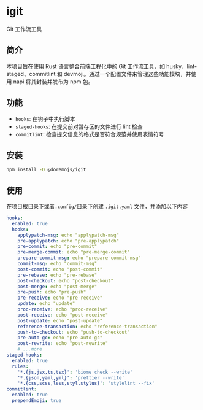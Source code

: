 # igit

Git 工作流工具

## 简介

本项目旨在使用 Rust 语言整合前端工程化中的 Git 工作流工具，如 husky、lint-staged、commitlint 和 devmoji。通过一个配置文件来管理这些功能模块，并使用 napi 将其封装并发布为 npm 包。

## 功能

- `hooks`: 在钩子中执行脚本
- `staged-hooks`: 在提交前对暂存区的文件进行 lint 检查
- `commitlint`: 检查提交信息的格式是否符合规范并使用表情符号

## 安装

```bash
npm install -D @doremojs/igit
```

## 使用

在项目根目录下或者`.config/`目录下创建 `.igit.yaml` 文件，并添加以下内容

```yaml
hooks:
  enabled: true
  hooks:
    applypatch-msg: echo "applypatch-msg"
    pre-applypatch: echo "pre-applypatch"
    pre-commit: echo "pre-commit"
    pre-merge-commit: echo "pre-merge-commit"
    prepare-commit-msg: echo "prepare-commit-msg"
    commit-msg: echo "commit-msg"
    post-commit: echo "post-commit"
    pre-rebase: echo "pre-rebase"
    post-checkout: echo "post-checkout"
    post-merge: echo "post-merge"
    pre-push: echo "pre-push"
    pre-receive: echo "pre-receive"
    update: echo "update"
    proc-receive: echo "proc-receive"
    post-receive: echo "post-receive"
    post-update: echo "post-update"
    reference-transaction: echo "reference-transaction"
    push-to-checkout: echo "push-to-checkout"
    pre-auto-gc: echo "pre-auto-gc"
    post-rewrite: echo "post-rewrite"
    # ...more
staged-hooks:
  enabled: true
  rules:
    '*.{js,jsx,ts,tsx}': 'biome check --write'
    '*.{json,yaml,yml}': 'prettier --write'
    '*.{css,scss,less,styl,stylus}': 'stylelint --fix'
commitlint:
  enabled: true
  prependEmoji: true
```
